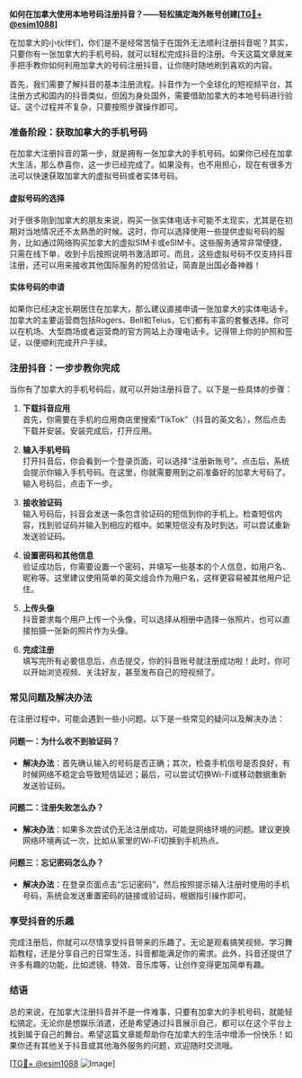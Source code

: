 **如何在加拿大使用本地号码注册抖音？——轻松搞定海外账号创建[[TG💪+ @esim1088](https://t.me/s/esim1088)]**

在加拿大的小伙伴们，你们是不是经常苦恼于在国外无法顺利注册抖音呢？其实，只要你有一张加拿大的手机号码，就可以轻松完成抖音的注册。今天这篇文章就来手把手教你如何利用加拿大的号码注册抖音，让你随时随地刷到喜欢的内容。

首先，我们需要了解抖音的基本注册流程。抖音作为一个全球化的短视频平台，其注册方式和国内的抖音类似，但因为身处国外，需要借助加拿大的本地号码进行验证。这个过程并不复杂，只要按照步骤操作即可。

### **准备阶段：获取加拿大的手机号码**

在加拿大注册抖音的第一步，就是拥有一张加拿大的手机号码。如果你已经在加拿大生活，那么恭喜你，这一步已经完成了。如果没有，也不用担心，现在有很多方法可以快速获取加拿大的虚拟号码或者实体号码。

#### **虚拟号码的选择**
对于很多刚到加拿大的朋友来说，购买一张实体电话卡可能不太现实，尤其是在初期对当地情况还不太熟悉的时候。这时，你可以选择使用一些提供虚拟号码的服务，比如通过网络购买加拿大的虚拟SIM卡或eSIM卡。这些服务通常非常便捷，只需在线下单，收到卡后按照说明书激活即可。而且，这些虚拟号码不仅支持抖音注册，还可以用来接收其他国际服务的短信验证，简直是出国必备神器！

#### **实体号码的申请**
如果你已经决定长期居住在加拿大，那么建议直接申请一张加拿大的实体电话卡。加拿大的主要运营商包括Rogers、Bell和Telus，它们都有丰富的套餐选择。你可以在机场、大型商场或者运营商的官方网站上办理电话卡。记得带上你的护照和签证，以便顺利完成开户手续。

### **注册抖音：一步步教你完成**

当你有了加拿大的手机号码后，就可以开始注册抖音了。以下是一些具体的步骤：

1. **下载抖音应用**  
   首先，你需要在手机的应用商店里搜索“TikTok”（抖音的英文名），然后点击下载并安装。安装完成后，打开应用。

2. **输入手机号码**  
   打开抖音后，你会看到一个登录页面，可以选择“注册新账号”。点击后，系统会提示你输入手机号码。在这里，你就需要用到之前准备好的加拿大号码了。输入号码后，点击下一步。

3. **接收验证码**  
   输入号码后，抖音会发送一条包含验证码的短信到你的手机上。检查短信内容，找到验证码并输入到相应的框中。如果短信没有及时到达，可以尝试重新发送验证码。

4. **设置密码和其他信息**  
   验证成功后，你需要设置一个密码，并填写一些基本的个人信息，如用户名、昵称等。这里建议使用简单的英文组合作为用户名，这样更容易被其他用户记住。

5. **上传头像**  
   抖音要求每个用户上传一个头像，可以选择从相册中选择一张照片，也可以直接拍摄一张新的照片作为头像。

6. **完成注册**  
   填写完所有必要信息后，点击提交，你的抖音账号就注册成功啦！此时，你可以开始浏览视频、关注好友，甚至发布自己的短视频了。

### **常见问题及解决办法**

在注册过程中，可能会遇到一些小问题。以下是一些常见的疑问以及解决办法：

#### **问题一：为什么收不到验证码？**
- **解决办法**：首先确认输入的号码是否正确；其次，检查手机信号是否良好，有时候网络不稳定会导致短信延迟；最后，可以尝试切换Wi-Fi或移动数据重新发送验证码。

#### **问题二：注册失败怎么办？**
- **解决办法**：如果多次尝试仍无法注册成功，可能是网络环境的问题。建议更换网络环境再试一次，比如从家里的Wi-Fi切换到手机热点。

#### **问题三：忘记密码怎么办？**
- **解决办法**：在登录页面点击“忘记密码”，然后按照提示输入注册时使用的手机号码，系统会发送重置密码的链接或验证码，根据指引操作即可。

### **享受抖音的乐趣**

完成注册后，你就可以尽情享受抖音带来的乐趣了。无论是观看搞笑视频、学习舞蹈教程，还是分享自己的日常生活，抖音都能满足你的需求。此外，抖音还提供了许多有趣的功能，比如滤镜、特效、音乐库等，让创作变得更加简单有趣。

### **结语**

总的来说，在加拿大注册抖音并不是一件难事，只要有加拿大的手机号码，就能轻松搞定。无论你是想娱乐消遣，还是希望通过抖音展示自己，都可以在这个平台上找到属于自己的舞台。希望这篇文章能帮助你在加拿大的生活中增添一份快乐！如果你还有其他关于抖音或其他海外服务的问题，欢迎随时交流哦。

[[TG💪+ @esim1088](https://t.me/s/esim1088) ![Image](https://i.postimg.cc/4NQfJmqS/Snipaste-2025-05-13-00-14-12.png)]